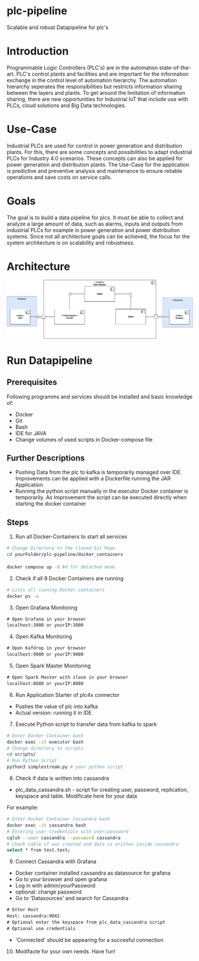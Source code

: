 # plc-pipeline
Scalable and robust Datapipeline for plc's
# Introduction 
Programmable Logic Controllers (PLC's) are in the automation state-of-the-art. PLC's control plants and facilities and are important for the information exchange in the control level of automation hierarchy. The automation hierarchy seperates the responsibilities but restricts information sharing between the layers and plants. To get around the limitation of information sharing, there are new opportunities for Industrial IoT that include use with PLCs, cloud solutions and Big Data technologies. 

# Use-Case
Industrial PLCs are used for control in power generation and distribution plants. For this, there are some concepts and possibilities to adapt industrial PLCs for Industry 4.0 scenarios. These concepts can also be applied for power generation and distribution plants.
The Use-Case for the application is predictive and preventive analysis and maintenance to ensure reliable operations and save costs on service calls.

# Goals
The goal is to build a data pipeline for plcs. It must be able to collect and analyze a large amount of data, such as alarms, inputs and outputs from industrial PLCs for example in power generation and power distribution systems. Since not all architecture goals can be achieved, the focus for the system architecture is on scalability and robustness.

# Architecture
![Architecture](BA-GrobArchitektur.drawio.png)

# Run Datapipeline
## Prerequisites
Following programms and services should be installed and basic knowledge of:
- Docker
- Git
- Bash
- IDE for JAVA
- Change volumes of used scripts in Docker-compose file
  
## Further Descriptions
- Pushing Data from the plc to kafka is temporarily managed over IDE. Improvements can be applied with a Dockerfile running the JAR Application
- Running the python script manually in the executor Docker container is temporarily. As Improvement the script can be executed directly when starting the docker container


## Steps
1. Run all Docker-Containers to start all services
```sh
# Change Directory to the cloned Git Repo
cd yourFolder/plc-pipeline/docker_containers

docker compose up -d #d for detached mode
```
2. Check if all 9 Docker Containers are running

```sh
# Lists all running Docker containers
docker ps -a
```
3. Open Grafana Monitoring
```txt
# Open Grafana in your browser
localhost:3000 or yourIP:3000
```
4. Open Kafka Monitoring
```txt
# Open Kafdrop in your browser
localhost:9000 or yourIP:9000
```
5. Open Spark Master Monitoring
```txt
# Open Spark Master with slave in your browser
localhost:8080 or yourIP:8080
```
6. Run Application Starter of plc4x connector
- Pushes the value of plc into kafka 
- Actual version: running it in IDE
7. Execute Python script to transfer data from kafka to spark
```sh
# Enter Docker Container bash
docker exec -it executor bash
# Change directory to scripts
cd scripts/
# Run Python Script
python3 simplestream.py # your python script
```
8. Check if data is written into cassandra
- plc_data_cassandra.sh - script for creating user, password, replication, keyspace and table. Modificate here for your data

For example:
```sh
# Enter Docker Container Cassandra bash
docker exec -it cassandra bash
# Entering user credentials with user/password 
cqlsh --user cassandra --password cassandra
# Check table if was created and data is written inside cassandra
select * from test.test;
```
9. Connect Cassandra with Grafana
- Docker container installed cassandra as datasource for grafana
- Go to your browser and open grafana
- Log in with admin/yourPassword
- optional: change password
- Go to 'Datasources' and search for Cassandra
```txt
# Enter Host
Host: cassandra:9042
# Optional enter the keyspace from plc_data_cassandra script
# Optional use credentials
```
- 'Connected' should be appearing for a succesful connection

10. Modifacte for your own needs. Have fun!
